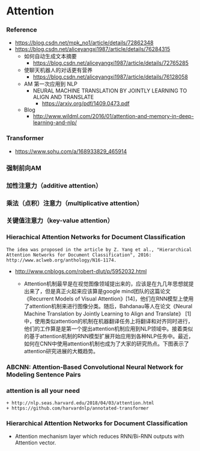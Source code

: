 # Attention
### Reference
+ https://blog.csdn.net/mpk_no1/article/details/72862348
+ https://blog.csdn.net/aliceyangxi1987/article/details/76284315
	+ 如何自动生成文本摘要
		+ https://blog.csdn.net/aliceyangxi1987/article/details/72765285
	+ 使聊天机器人的对话更有营养
		+ https://blog.csdn.net/aliceyangxi1987/article/details/76128058
	+ AM 第一次应用到 NLP
		+ NEURAL MACHINE TRANSLATION BY JOINTLY LEARNING TO ALIGN AND TRANSLATE
			+ https://arxiv.org/pdf/1409.0473.pdf
	+ Blog
		+ http://www.wildml.com/2016/01/attention-and-memory-in-deep-learning-and-nlp/

### Transformer
+ https://www.sohu.com/a/168933829_465914

### 强制前向AM
### 加性注意力（additive attention）
### 乘法（点积）注意力（multiplicative attention）
### 关键值注意力（key-value attention）

### Hierachical Attention Networks for Document Classification
    The idea was proposed in the article by Z. Yang et al., "Hierarchical Attention Networks for Document Classification", 2016: http://www.aclweb.org/anthology/N16-1174.
  - http://www.cnblogs.com/robert-dlut/p/5952032.html

    - Attention机制最早是在视觉图像领域提出来的，应该是在九几年思想就提出来了，但是真正火起来应该算是google mind团队的这篇论文《Recurrent Models of Visual Attention》[14]，他们在RNN模型上使用了attention机制来进行图像分类。随后，Bahdanau等人在论文《Neural Machine Translation by Jointly Learning to Align and Translate》 [1]中，使用类似attention的机制在机器翻译任务上将翻译和对齐同时进行，他们的工作算是是第一个提出attention机制应用到NLP领域中。接着类似的基于attention机制的RNN模型扩展开始应用到各种NLP任务中。最近，如何在CNN中使用attention机制也成为了大家的研究热点。下图表示了attention研究进展的大概趋势。


### ABCNN: Attention-Based Convolutional Neural Network for Modeling Sentence Pairs


### attention is all your need
	+ http://nlp.seas.harvard.edu/2018/04/03/attention.html
	+ https://github.com/harvardnlp/annotated-transformer

### Hierarchical Attention Networks for Document Classification
- Attention mechanism layer which reduces RNN/Bi-RNN outputs with Attention vector.
